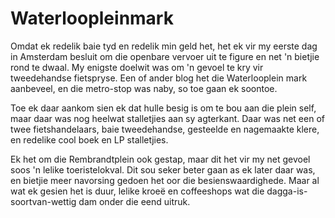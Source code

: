 
# Waterloopleinmark 

[](images/2021-10-28-waterloopleinmark/Waterloopleinmark-1.JPG)
Omdat ek redelik baie tyd en redelik min geld het, het ek vir my eerste
dag in Amsterdam besluit om die openbare vervoer uit te figure en net 'n
bietjie rond te dwaal. My enigste doelwit was om 'n gevoel te kry vir
tweedehandse fietspryse. Een of ander blog het die Waterlooplein mark
aanbeveel, en die metro-stop was naby, so toe gaan ek soontoe.

Toe ek daar aankom sien ek dat hulle besig is om te bou aan die plein
self, maar daar was nog heelwat stalletjies aan sy agterkant. Daar was
net een of twee fietshandelaars, baie tweedehandse, gesteelde en
nagemaakte klere, en redelike cool boek en LP stalletjies.

Ek het om die Rembrandtplein ook gestap, maar dit het vir my net gevoel
soos 'n lelike toeristelokval. Dit sou seker beter gaan as ek later daar
was, en bietjie meer navorsing gedoen het oor die besienswaardighede.
Maar al wat ek gesien het is duur, lelike kroeë en coffeeshops wat die
dagga-is-soortvan-wettig dam onder die eend uitruk.

[](images/2021-10-28-waterloopleinmark/Waterloopleinmark-2.JPG)


